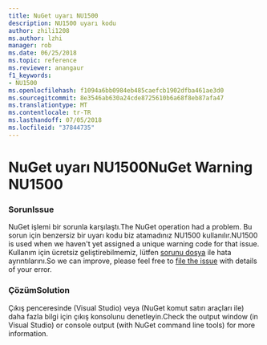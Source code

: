 ```yaml
---
title: NuGet uyarı NU1500
description: NU1500 uyarı kodu
author: zhili1208
ms.author: lzhi
manager: rob
ms.date: 06/25/2018
ms.topic: reference
ms.reviewer: anangaur
f1_keywords:
- NU1500
ms.openlocfilehash: f1094a6bb0984eb485caefcb1902dfba461ae3d0
ms.sourcegitcommit: 8e3546ab630a24cde8725610b6a68f8eb87afa47
ms.translationtype: MT
ms.contentlocale: tr-TR
ms.lasthandoff: 07/05/2018
ms.locfileid: "37844735"
---
```

# <a name="nuget-warning-nu1500"></a><span data-ttu-id="84819-103">NuGet uyarı NU1500</span><span class="sxs-lookup"><span data-stu-id="84819-103">NuGet Warning NU1500</span></span>

### <a name="issue"></a><span data-ttu-id="84819-104">Sorun</span><span class="sxs-lookup"><span data-stu-id="84819-104">Issue</span></span>
<span data-ttu-id="84819-105">NuGet işlemi bir sorunla karşılaştı.</span><span class="sxs-lookup"><span data-stu-id="84819-105">The NuGet operation had a problem.</span></span> <span data-ttu-id="84819-106">Bu sorun için benzersiz bir uyarı kodu biz atamadınız NU1500 kullanılır.</span><span class="sxs-lookup"><span data-stu-id="84819-106">NU1500 is used when we haven't yet assigned a unique warning code for that issue.</span></span> <span data-ttu-id="84819-107">Kullanım için ücretsiz geliştirebilmemiz, lütfen [sorunu dosya](https://github.com/nuget/home/issues) ile hata ayrıntılarını.</span><span class="sxs-lookup"><span data-stu-id="84819-107">So we can improve, please feel free to [file the issue](https://github.com/nuget/home/issues) with details of your error.</span></span>

### <a name="solution"></a><span data-ttu-id="84819-108">Çözüm</span><span class="sxs-lookup"><span data-stu-id="84819-108">Solution</span></span>
<span data-ttu-id="84819-109">Çıkış penceresinde (Visual Studio) veya (NuGet komut satırı araçları ile) daha fazla bilgi için çıkış konsolunu denetleyin.</span><span class="sxs-lookup"><span data-stu-id="84819-109">Check the output window (in Visual Studio) or console output (with NuGet command line tools) for more information.</span></span>